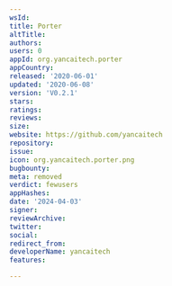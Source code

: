 ```yaml
---
wsId: 
title: Porter
altTitle: 
authors: 
users: 0
appId: org.yancaitech.porter
appCountry: 
released: '2020-06-01'
updated: '2020-06-08'
version: 'V0.2.1'
stars: 
ratings: 
reviews: 
size: 
website: https://github.com/yancaitech
repository: 
issue: 
icon: org.yancaitech.porter.png
bugbounty: 
meta: removed
verdict: fewusers
appHashes: 
date: '2024-04-03'
signer: 
reviewArchive: 
twitter: 
social: 
redirect_from: 
developerName: yancaitech
features: 

---
```


